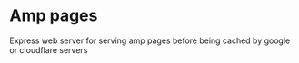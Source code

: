 # Amp pages

Express web server for serving amp pages before being cached by google or cloudflare servers
